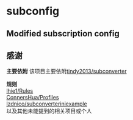 # subconfig
Modified  subscription config
---
## 感谢
**主要依附** 
该项目主要依附[tindy2013/subconverter](https://github.com/tindy2013/subconverter)

**规则**  
[lhie1/Rules](https://github.com/lhie1/Rules)  
[ConnersHua/Profiles](https://github.com/ConnersHua/Profiles/tree/master)  
[lzdnico/subconverteriniexample](https://github.com/lzdnico/subconverteriniexample)  
以及其他未能提到的相关项目或个人
